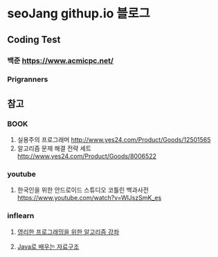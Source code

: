 # seoJang githup.io 블로그


## Coding Test
### 백준 https://www.acmicpc.net/
### Prigranners 


## 참고 

### BOOK
1. 실용주의 프로그래머 http://www.yes24.com/Product/Goods/12501565
3. 알고리즘 문제 해결 전략 세트 http://www.yes24.com/Product/Goods/8006522

### youtube
1. 한국인을 위한 안드로이드 스튜디오 코틀린 백과사전 https://www.youtube.com/watch?v=WlJszSmK_es

### inflearn

1. [영리한 프로그래밍을 위한 알고리즘 강좌](https://www.inflearn.com/course/%EC%95%8C%EA%B3%A0%EB%A6%AC%EC%A6%98-%EA%B0%95%EC%A2%8C/dashboard)

2. [Java로 배우는 자료구조](https://www.inflearn.com/course/java-%EC%9E%90%EB%A3%8C%EA%B5%AC%EC%A1%B0/dashboard)



